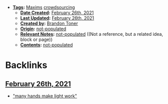 - **[Tags](<Tags.md>):** [Maxims](<Maxims.md>) [crowdsourcing](<crowdsourcing.md>)
    - **[Date Created](<Date Created.md>):** [February 26th, 2021](<February 26th, 2021.md>)
    - **[Last Updated](<Last Updated.md>):** [February 26th, 2021](<February 26th, 2021.md>)
    - **[Created by](<Created by.md>):** [Brandon Toner](<Brandon Toner.md>)
    - **[Origin](<Origin.md>):** [not-populated](<not-populated.md>)
    - **[Relevant Notes](<Relevant Notes.md>):** [not-populated](<not-populated.md>) ((Not a reference, but a related idea, block or page))
    - **[Contents](<Contents.md>):** [not-populated](<not-populated.md>)

# Backlinks
## [February 26th, 2021](<February 26th, 2021.md>)
- ["many hands make light work"](<"many hands make light work".md>)

